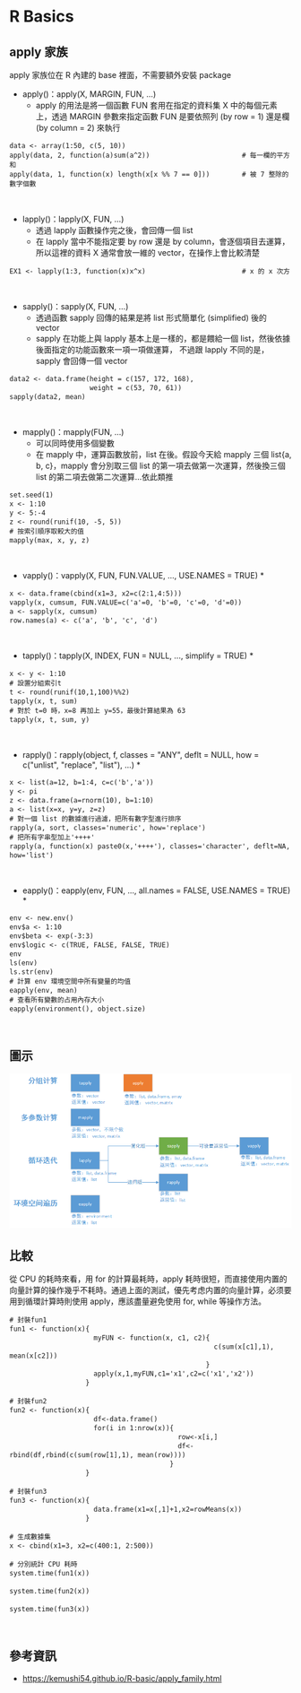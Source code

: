 # R Basics

## apply 家族
apply 家族位在 R 內建的 base 裡面，不需要額外安裝 package

* apply()：apply(X, MARGIN, FUN, …)
  * apply 的用法是將一個函數 FUN 套用在指定的資料集 X 中的每個元素上，透過 MARGIN 參數來指定函數 FUN 是要依照列 (by row = 1) 還是欄 (by column = 2) 來執行
```
data <- array(1:50, c(5, 10))
apply(data, 2, function(a)sum(a^2))                       # 每一欄的平方和
apply(data, 1, function(x) length(x[x %% 7 == 0]))        # 被 7 整除的數字個數
```
<br>

* lapply()：lapply(X, FUN, …)
  * 透過 lapply 函數操作完之後，會回傳一個 list
  * 在 lapply 當中不能指定要 by row 還是 by column，會逐個項目去運算，所以這裡的資料 X 通常會放一維的 vector，在操作上會比較清楚
```
EX1 <- lapply(1:3, function(x)x^x)                        # x 的 x 次方
```
<br>

* sapply()：sapply(X, FUN, …)
  * 透過函數 sapply 回傳的結果是將 list 形式簡單化 (simplified) 後的 vector
  * sapply 在功能上與 lapply 基本上是一樣的，都是餵給一個 list，然後依據後面指定的功能函數來一項一項做運算， 不過跟 lapply 不同的是，sapply 會回傳一個 vector
```
data2 <- data.frame(height = c(157, 172, 168),
                    weight = c(53, 70, 61))
sapply(data2, mean)
```
<br>

* mapply()：mapply(FUN, …)
  * 可以同時使用多個變數
  * 在 mapply 中，運算函數放前，list 在後。假設今天給 mapply 三個 list{a, b, c}，mapply 會分別取三個 list 的第一項去做第一次運算，然後換三個 list 的第二項去做第二次運算…依此類推
```
set.seed(1)
x <- 1:10
y <- 5:-4
z <- round(runif(10, -5, 5))
# 按索引順序取較大的值
mapply(max, x, y, z)
```
<br>

* vapply()：vapply(X, FUN, FUN.VALUE, ..., USE.NAMES = TRUE)
  * 
```
x <- data.frame(cbind(x1=3, x2=c(2:1,4:5)))
vapply(x, cumsum, FUN.VALUE=c('a'=0, 'b'=0, 'c'=0, 'd'=0))
a <- sapply(x, cumsum)
row.names(a) <- c('a', 'b', 'c', 'd')
```
<br>

* tapply()：tapply(X, INDEX, FUN = NULL, ..., simplify = TRUE)
  * 
```
x <- y <- 1:10
# 設置分組索引t
t <- round(runif(10,1,100)%%2)
tapply(x, t, sum)
# 對於 t=0 時，x=8 再加上 y=55，最後計算結果為 63
tapply(x, t, sum, y)
```
<br>

* rapply()：rapply(object, f, classes = "ANY", deflt = NULL, how = c("unlist", "replace", "list"), ...)
  * 
```
x <- list(a=12, b=1:4, c=c('b','a'))
y <- pi
z <- data.frame(a=rnorm(10), b=1:10)
a <- list(x=x, y=y, z=z)
# 對一個 list 的數據進行過濾，把所有數字型進行排序
rapply(a, sort, classes='numeric', how='replace')
# 把所有字串型加上'++++'
rapply(a, function(x) paste0(x,'++++'), classes='character', deflt=NA, how='list')
```
<br>

* eapply()：eapply(env, FUN, ..., all.names = FALSE, USE.NAMES = TRUE)
  * 
```
env <- new.env()
env$a <- 1:10
env$beta <- exp(-3:3)
env$logic <- c(TRUE, FALSE, FALSE, TRUE)
env
ls(env)
ls.str(env)
# 計算 env 環境空間中所有變量的均值
eapply(env, mean)
# 查看所有變數的占用內存大小
eapply(environment(), object.size)
```
<br>

## 圖示
![apply家族](https://github.com/sueshow/R_Basics/blob/main/picture/apply.png)

## 比較
從 CPU 的耗時來看，用 for 的計算最耗時，apply 耗時很短，而直接使用内置的向量計算的操作幾乎不耗時。通過上面的測試，優先考虑内置的向量計算，必须要用到循環計算時則使用 apply，應該盡量避免使用 for, while 等操作方法。
```
# 封裝fun1
fun1 <- function(x){
                     myFUN <- function(x, c1, c2){
                                                   c(sum(x[c1],1), mean(x[c2])) 
                                                 }
                     apply(x,1,myFUN,c1='x1',c2=c('x1','x2'))
                   }

# 封裝fun2
fun2 <- function(x){
                     df<-data.frame()
                     for(i in 1:nrow(x)){
                                          row<-x[i,]
                                          df<-rbind(df,rbind(c(sum(row[1],1), mean(row))))
                                        }
                   }

# 封裝fun3
fun3 <- function(x){
                     data.frame(x1=x[,1]+1,x2=rowMeans(x))
                   }

# 生成數據集
x <- cbind(x1=3, x2=c(400:1, 2:500))

# 分別統計 CPU 耗時
system.time(fun1(x))

system.time(fun2(x))

system.time(fun3(x))
```
<br>

## 參考資訊
* https://kemushi54.github.io/R-basic/apply_family.html
